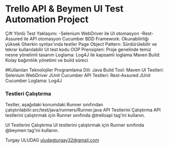 ﻿# Trello API & Beymen UI Test Automation Project
 Çift Yönlü Test Yaklaşımı:
    -Selenium WebDriver ile UI otomasyon
    -Rest-Assured ile API otomasyon
Cucumber BDD Framework: Okunabilirliği yüksek Gherkin syntax'ında testler
Page Object Pattern: Sürdürülebilir ve tekrar kullanılabilir UI test kodu
OOP Prensipleri: Proje genelinde temiz nesne yönelimli tasarım
Loglama: Log4J ile kapsamlı loglama
Maven Build: Kolay bağımlılık yönetimi ve build süreci

#Kullanılan Teknolojiler
Programlama Dili: Java
Build Tool: Maven
UI Testleri:
Selenium WebDriver
JUnit
Cucumber
API Testleri:
Rest-Assured
JUnit
Cucumber
Loglama: Log4J

###  Testleri Çalıştırma  ####
Testler, aşağıdaki konumdaki Runner sınıfından çalıştırılabilir:src/test/java/runners/Runner.java
API Testlerini Çalıştırma
API testlerini çalıştırmak için Runner sınıfında @trelloapi tag'ini kullanın.

UI Testlerini Çalıştırma
UI testlerini çalıştırmak için Runner sınıfında @beymen tag'ini kullanın.

Turgay ULUDAG
uludagturgay32@gmail.com
